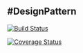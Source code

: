 #DesignPattern
---
[![Build Status](https://www.travis-ci.org/AllenLyu/DesignPattern.svg?branch=master)](https://www.travis-ci.org/AllenLyu/DesignPattern)

[![Coverage Status](https://coveralls.io/repos/github/AllenLyu/DesignPattern/badge.svg?branch=master)](https://coveralls.io/github/AllenLyu/DesignPattern?branch=master)

